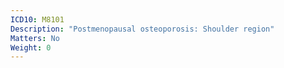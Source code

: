 ```yaml
---
ICD10: M8101
Description: "Postmenopausal osteoporosis: Shoulder region"
Matters: No
Weight: 0
---
```


